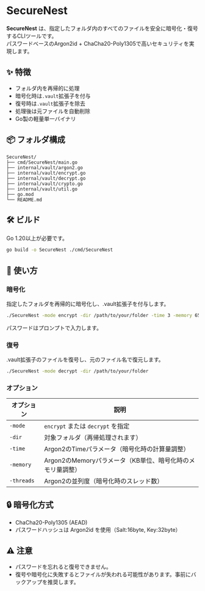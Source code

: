 # SecureNest
**SecureNest** は、指定したフォルダ内のすべてのファイルを安全に暗号化・復号するCLIツールです。  
パスワードベースのArgon2id + ChaCha20-Poly1305で高いセキュリティを実現します。

## ✨ 特徴
- フォルダ内を再帰的に処理
- 暗号化時は`.vault`拡張子を付与
- 復号時は`.vault`拡張子を除去
- 処理後は元ファイルを自動削除
- Go製の軽量単一バイナリ

## 📦 フォルダ構成
```
SecureNest/
├── cmd/SecureNest/main.go
├── internal/vault/argon2.go
├── internal/vault/encrypt.go
├── internal/vault/decrypt.go
├── internal/vault/crypto.go
├── internal/vault/util.go
├── go.mod
└── README.md
```

## 🛠️ ビルド
Go 1.20以上が必要です。

```bash
go build -o SecureNest ./cmd/SecureNest
```

## 🚀 使い方
### 暗号化
指定したフォルダを再帰的に暗号化し、.vault拡張子を付与します。
```bash
./SecureNest -mode encrypt -dir /path/to/your/folder -time 3 -memory 65536 -threads 4
```
パスワードはプロンプトで入力します。

### 復号
.vault拡張子のファイルを復号し、元のファイル名で復元します。
```bash
./SecureNest -mode decrypt -dir /path/to/your/folder
```

### オプション
| オプション      | 説明                                   |
| ---------- | ------------------------------------ |
| `-mode`    | `encrypt` または `decrypt` を指定          |
| `-dir`     | 対象フォルダ（再帰処理されます）                     |
| `-time`    | Argon2のTimeパラメータ（暗号化時の計算量調整）         |
| `-memory`  | Argon2のMemoryパラメータ（KB単位、暗号化時のメモリ量調整） |
| `-threads` | Argon2の並列度（暗号化時のスレッド数）               |


## 🔒 暗号化方式
- ChaCha20-Poly1305 (AEAD)
- パスワードハッシュは Argon2id を使用（Salt:16byte, Key:32byte）

## ⚠️ 注意
- パスワードを忘れると復号できません。
- 復号や暗号化に失敗するとファイルが失われる可能性があります。事前にバックアップを推奨します。

